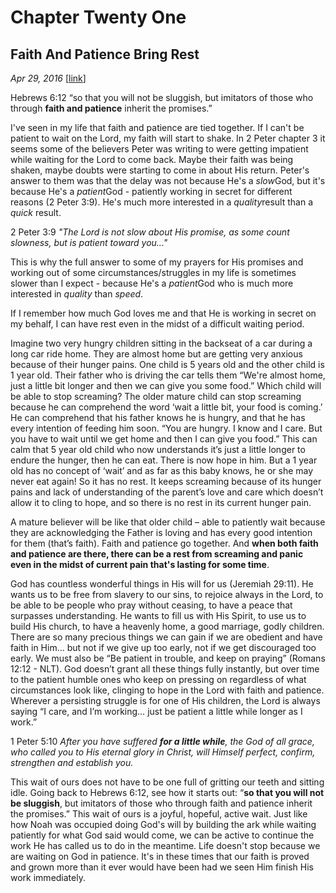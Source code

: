 # Chapter Twenty One
## Faith And Patience Bring Rest
*Apr 29, 2016*
[[link](https://nccf.church/Blog.aspx?BlogID=55)] 

Hebrews 6:12 “so that you will not be sluggish, but imitators of those who through **faith and patience** inherit the promises.”

I've seen in my life that faith and patience are tied together. If I can't be patient to wait on the Lord, my faith will start to shake. In 2 Peter chapter 3 it seems some of the believers Peter was writing to were getting impatient while waiting for the Lord to come back. Maybe their faith was being shaken, maybe doubts were starting to come in about His return. Peter's answer to them was that the delay was not because He's a *slow*God, but it's because He's a *patient*God - patiently working in secret for different reasons (2 Peter 3:9). He's much more interested in a *quality*result than a *quick* result.

2 Peter 3:9 *"The Lord is not slow about His promise, as some count slowness, but is patient toward you..."*

This is why the full answer to some of my prayers for His promises and working out of some circumstances/struggles in my life is sometimes slower than I expect - because He's a *patient*God who is much more interested in *quality* than *speed*.

If I remember how much God loves me and that He is working in secret on my behalf, I can have rest even in the midst of a difficult waiting period.

Imagine two very hungry children sitting in the backseat of a car during a long car ride home. They are almost home but are getting very anxious because of their hunger pains. One child is 5 years old and the other child is 1 year old. Their father who is driving the car tells them “We're almost home, just a little bit longer and then we can give you some food.” Which child will be able to stop screaming? The older mature child can stop screaming because he can comprehend the word ‘wait a little bit, your food is coming.’ He can comprehend that his father knows he is hungry, and that he has every intention of feeding him soon. “You are hungry. I know and I care. But you have to wait until we get home and then I can give you food.” This can calm that 5 year old child who now understands it’s just a little longer to endure the hunger, then he can eat. There is now hope in him. But a 1 year old has no concept of ‘wait’ and as far as this baby knows, he or she may never eat again! So it has no rest. It keeps screaming because of its hunger pains and lack of understanding of the parent’s love and care which doesn’t allow it to cling to hope, and so there is no rest in its current hunger pain.

A mature believer will be like that older child – able to patiently wait because they are acknowledging the Father is loving and has every good intention for them (that’s faith). Faith and patience go together. And **when both faith and patience are there, there can be a rest from screaming and panic even in the midst of current pain that's lasting for some time**.

God has countless wonderful things in His will for us (Jeremiah 29:11). He wants us to be free from slavery to our sins, to rejoice always in the Lord, to be able to be people who pray without ceasing, to have a peace that surpasses understanding. He wants to fill us with His Spirit, to use us to build His church, to have a heavenly home, a good marriage, godly children. There are so many precious things we can gain if we are obedient and have faith in Him... but not if we give up too early, not if we get discouraged too early. We must also be “Be patient in trouble, and keep on praying” (Romans 12:12 - NLT). God doesn’t grant all these things fully instantly, but over time to the patient humble ones who keep on pressing on regardless of what circumstances look like, clinging to hope in the Lord with faith and patience. Wherever a persisting struggle is for one of His children, the Lord is always saying “I care, and I’m working… just be patient a little while longer as I work.”

1 Peter 5:10 *After you have suffered **for a little while**, the God of all grace, who called you to His eternal glory in Christ, will Himself perfect, confirm, strengthen and establish you.*

This wait of ours does not have to be one full of gritting our teeth and sitting idle. Going back to Hebrews 6:12, see how it starts out: “**so that you will not be sluggish**, but imitators of those who through faith and patience inherit the promises.” This wait of ours is a joyful, hopeful, active wait. Just like how Noah was occupied doing God's will by building the ark while waiting patiently for what God said would come, we can be active to continue the work He has called us to do in the meantime. Life doesn't stop because we are waiting on God in patience. It's in these times that our faith is proved and grown more than it ever would have been had we seen Him finish His work immediately.
